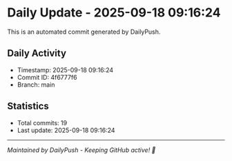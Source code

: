 # Daily Update - 2025-09-18 09:16:24

This is an automated commit generated by DailyPush.

## Daily Activity
- Timestamp: 2025-09-18 09:16:24
- Commit ID: 4f6777f6
- Branch: main

## Statistics
- Total commits: 19
- Last update: 2025-09-18 09:16:24

---
*Maintained by DailyPush - Keeping GitHub active! 🚀*
